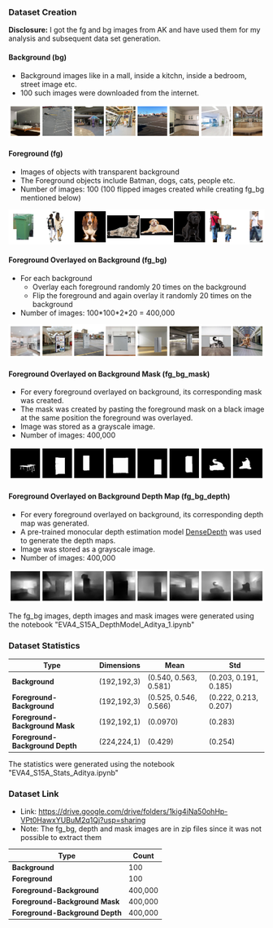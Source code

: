 

### Dataset Creation

**Disclosure:** I got the fg and bg images from AK and have used them for my analysis and subsequent data set generation. 

#### Background (bg)
 - Background images like in a mall, inside a kitchn, inside a bedroom, street image etc.
 - 100 such images were downloaded from the internet.

<img src="Images/bg.png">

#### Foreground (fg)
 - Images of objects with transparent background
 - The Foreground objects include Batman, dogs, cats, people etc.
 - Number of images: 100 (100 flipped images created while creating fg_bg mentioned below)

<img src="Images/fg.png">

#### Foreground Overlayed on Background (fg_bg)
 - For each background
	 - Overlay each foreground randomly 20 times on the background
	 - Flip the foreground and again overlay it randomly 20 times on the background
 - Number of images: 100\*100\*2\*20 = 400,000

<img src="Images/fg_bg.png">

#### Foreground Overlayed on Background Mask (fg_bg_mask)
 - For every foreground overlayed on background, its corresponding mask was created.
 - The mask was created by pasting the foreground mask on a black image at the same position the foreground was overlayed.
 -  Image was stored as a grayscale image.
 - Number of images: 400,000

<img src="Images/mask.png">

#### Foreground Overlayed on Background Depth Map (fg_bg_depth)
 - For every foreground overlayed on background, its corresponding depth map was generated.
 - A pre-trained monocular depth estimation model [DenseDepth](https://github.com/ialhashim/DenseDepth/blob/master/DenseDepth.ipynb) was used to generate the depth maps.
 - Image was stored as a grayscale image.
 - Number of images: 400,000

<img src="Images/depth.png">


The fg_bg images, depth images and mask images were generated using the notebook "EVA4_S15A_DepthModel_Aditya_1.ipynb"

### Dataset Statistics

| Type | Dimensions | Mean | Std |
|---|---|---|---|
| **Background** | (192,192,3) | (0.540, 0.563, 0.581) | (0.203, 0.191, 0.185) |
| **Foreground-Background** | (192,192,3) | (0.525, 0.546, 0.566) | (0.222, 0.213, 0.207) |
| **Foreground-Background Mask** | (192,192,1) | (0.0970) | (0.283) |
| **Foreground-Background Depth** | (224,224,1) | (0.429) | (0.254) |

The statistics were generated using the notebook "EVA4_S15A_Stats_Aditya.ipynb"

### Dataset Link

 - Link: https://drive.google.com/drive/folders/1kig4iNa50ohHp-VPt0HawxYUBuM2q1Qj?usp=sharing
 - Note: The fg_bg, depth and mask images are in zip files since it was not possible to extract them


| Type | Count |
|---|---|
| **Background** | 100 |
| **Foreground** | 100 |
| **Foreground-Background** | 400,000 |
| **Foreground-Background Mask** | 400,000 |
| **Foreground-Background Depth** | 400,000 |


